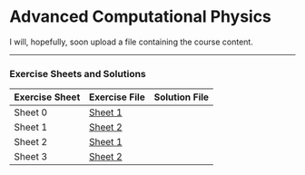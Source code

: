 # Advanced Computational Physics

I will, hopefully, soon upload a file containing the course content.

---

### Exercise Sheets and Solutions
| Exercise Sheet | Exercise File          | Solution File            |
|----------------|-------------------------|--------------------------|
| Sheet 0        | [Sheet 1](Exercises/Sheet_1.pdf) | |
| Sheet 1        | [Sheet 2](Exercises/Sheet_2.pdf) | |
| Sheet 2        | [Sheet 1](Exercises/Sheet_1.pdf) | |
| Sheet 3        | [Sheet 2](Exercises/Sheet_2.pdf) | |
